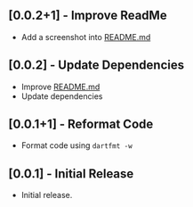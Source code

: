 ## [0.0.2+1] - Improve ReadMe

* Add a screenshot into [README.md](./README.md)

## [0.0.2] - Update Dependencies

* Improve [README.md](./README.md)
* Update dependencies

## [0.0.1+1] - Reformat Code

* Format code using `dartfmt -w`

## [0.0.1] - Initial Release

* Initial release.

